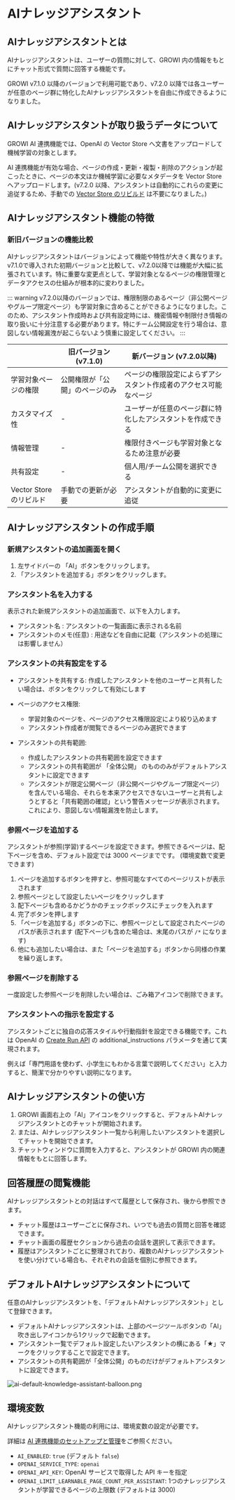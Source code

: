 # AIナレッジアシスタント

## AIナレッジアシスタントとは

AIナレッジアシスタントは、ユーザーの質問に対して、GROWI 内の情報をもとにチャット形式で質問に回答する機能です。

GROWI v7.1.0 以降のバージョンで利用可能であり、v7.2.0 以降では各ユーザーが任意のページ群に特化したAIナレッジアシスタントを自由に作成できるようになりました。

## AIナレッジアシスタントが取り扱うデータについて

GROWI AI 連携機能では、OpenAI の Vector Store へ文書をアップロードして機械学習の対象とします。

AI 連携機能が有効な場合、ページの作成・更新・複製・削除のアクションが起こったときに、ページの本文ほか機械学習に必要なメタデータを Vector Store へアップロードします。(v7.2.0 以降、アシスタントは自動的にこれらの変更に追従するため、手動での [Vector Store のリビルド](/ja/admin-guide/management-cookbook/setup-ai.html#vector-store-のリビルド) は不要になりました。)

## AIナレッジアシスタント機能の特徴

### 新旧バージョンの機能比較

AIナレッジアシスタントはバージョンによって機能や特性が大きく異なります。v7.1.0で導入された初期バージョンと比較して、v7.2.0以降では機能が大幅に拡張されています。特に重要な変更点として、学習対象となるページの権限管理とデータアクセスの仕組みが根本的に変わりました。

::: warning
v7.2.0以降のバージョンでは、権限制限のあるページ（非公開ページやグループ限定ページ）も学習対象に含めることができるようになりました。このため、アシスタント作成時および共有設定時には、機密情報や制限付き情報の取り扱いに十分注意する必要があります。特にチーム公開設定を行う場合は、意図しない情報漏洩が起こらないよう慎重に設定してください。
:::

|  | 旧バージョン (v7.1.0) | 新バージョン (v7.2.0以降) |
|---|---|---|
| 学習対象ページの権限 | 公開権限が「公開」のページのみ | ページの権限設定によらずアシスタント作成者のアクセス可能なページ |
| カスタマイズ性 | - | ユーザーが任意のページ群に特化したアシスタントを作成できる |
| 情報管理 | - | 権限付きページも学習対象となるため注意が必要 |
| 共有設定 | - | 個人用/チーム公開を選択できる |
| Vector Store のリビルド | 手動での更新が必要 | アシスタントが自動的に変更に追従 |


## AIナレッジアシスタントの作成手順

### 新規アシスタントの追加画面を開く

1. 左サイドバーの 「AI」ボタンをクリックします。
1. 「アシスタントを追加する」ボタンをクリックします。

### アシスタント名を入力する

表示された新規アシスタントの追加画面で、以下を入力します。

- アシスタント名 : アシスタントの一覧画面に表示される名前
- アシスタントのメモ(任意) : 用途などを自由に記載（アシスタントの処理には影響しません）

### アシスタントの共有設定をする

- アシスタントを共有する: 作成したアシスタントを他のユーザーと共有したい場合は、ボタンをクリックして有効にします

- ページのアクセス権限:
  - 学習対象のページを、ページのアクセス権限設定により絞り込めます
  - アシスタント作成者が閲覧できるページのみ選択できます

- アシスタントの共有範囲:
  - 作成したアシスタントの共有範囲を設定できます
  - アシスタントの共有範囲が 「全体公開」 のもののみがデフォルトアシスタントに設定できます
  - アシスタントが限定公開ページ（非公開ページやグループ限定ページ）を含んでいる場合、それらを本来アクセスできないユーザーと共有しようとすると「共有範囲の確認」という警告メッセージが表示されます。これにより、意図しない情報漏洩を防止します。

### 参照ページを追加する

アシスタントが参照(学習)するページを設定できます。参照できるページは、配下ページを含め、デフォルト設定では 3000 ページまでです。 (環境変数で変更できます)

1. ページを追加するボタンを押すと、参照可能なすべてのページリストが表示されます
1. 参照ページとして設定したいページをクリックします
1. 配下ページも含めるかどうかのチェックボックスにチェックを入れます
1. 完了ボタンを押します
1. 「ページを追加する」ボタンの下に、参照ページとして設定されたページのパスが表示されます (配下ページも含めた場合は、末尾のパスが `/*` になります)
1. 他にも追加したい場合は、また「ページを追加する」ボタンから同様の作業を繰り返します。

### 参照ページを削除する

一度設定した参照ページを削除したい場合は、ごみ箱アイコンで削除できます。

### アシスタントへの指示を設定する

アシスタントごとに独自の応答スタイルや行動指針を設定できる機能です。これは OpenAI の [Create Run API](https://platform.openai.com/docs/api-reference/runs/createRun) の additional_instructions パラメータを通じて実現されます。

例えば「専門用語を使わず、小学生にもわかる言葉で説明してください」と入力すると、簡潔で分かりやすい説明になります。

## AIナレッジアシスタントの使い方

1. GROWI 画面右上の「AI」アイコンをクリックすると、デフォルトAIナレッジアシスタントとのチャットが開始されます。
1. または、AIナレッジアシスタント一覧から利用したいアシスタントを選択してチャットを開始できます。
1. チャットウィンドウに質問を入力すると、アシスタントが GROWI 内の関連情報をもとに回答します。

## 回答履歴の閲覧機能

AIナレッジアシスタントとの対話はすべて履歴として保存され、後から参照できます。

- チャット履歴はユーザーごとに保存され、いつでも過去の質問と回答を確認できます。
- チャット画面の履歴セクションから過去の会話を選択して表示できます。
- 履歴はアシスタントごとに整理されており、複数のAIナレッジアシスタントを使い分けている場合も、それぞれの会話を個別に参照できます。

## デフォルトAIナレッジアシスタントについて

任意のAIナレッジアシスタントを、「デフォルトAIナレッジアシスタント」として登録できます。

- デフォルトAIナレッジアシスタントは、上部のページツールボタンの「AI」吹き出しアイコンから1クリックで起動できます。
- アシスタント一覧でデフォルト設定したいアシスタントの横にある「★」マークをクリックすることで設定できます。
- アシスタントの共有範囲が「全体公開」のものだけがデフォルトアシスタントに設定できます。

<img :src="$withBase('/assets/images/ja/ai-default-knowledge-assistant-balloon.png')" alt="ai-default-knowledge-assistant-balloon.png" class="border">

## 環境変数

AIナレッジアシスタント機能の利用には、環境変数の設定が必要です。

詳細は [AI 連携機能のセットアップと管理](/ja/admin-guide/management-cookbook/setup-ai.html)をご参照ください。

- `AI_ENABLED`: `true` (デフォルト `false`)
- `OPENAI_SERVICE_TYPE`: `openai`
- `OPENAI_API_KEY`: OpenAI サービスで取得した API キーを指定
- `OPENAI_LIMIT_LEARNABLE_PAGE_COUNT_PER_ASSISTANT`: 1つのナレッジアシスタントが学習できるページの上限数 (デフォルトは 3000)
